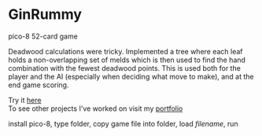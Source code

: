 # GinRummy
pico-8 52-card game

Deadwood calculations were tricky. Implemented a tree where each leaf holds a non-overlapping set of melds which is then used to find the hand combination with the fewest deadwood points. This is used both for the player and the AI (especially when deciding what move to make), and at the end game scoring.

Try it [here](https://mkoseoglu091.github.io/gin.html)<br>
To see other projects I've worked on visit my [portfolio](https://mkoseoglu091.github.io)

install pico-8,
type folder,
copy game file into folder,
load _filename_,
run
